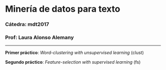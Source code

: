 # Minería de datos para texto

### Cátedra: mdt2017
### Prof: Laura Alonso Alemany
--------------


__Primer práctico__: *Word-clustering with unsupervised learning* (clust)


__Segundo práctico__: *Feature-selection with supervised learning* (fs)
